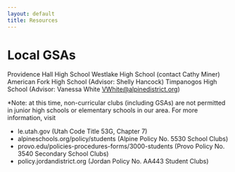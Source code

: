 ```yaml
---
layout: default
title: Resources
---
```


# Local GSAs 

Providence Hall High School 
Westlake High School (contact Cathy Miner) 
American Fork High School (Advisor: Shelly Hancock) 
Timpanogos High School (Advisor: Vanessa White VWhite@alpinedistrict.org) 


*Note: at this time, non-curricular clubs (including GSAs) are not permitted in junior high schools or elementary schools in our area. For more information, visit 
- le.utah.gov (Utah Code Title 53G, Chapter 7)
- alpineschools.org/policy/students (Alpine Policy No. 5530 School Clubs)
- provo.edu/policies-procedures-forms/3000-students (Provo Policy No. 3540 Secondary School Clubs)
- policy.jordandistrict.org (Jordan Policy No. AA443 Student Clubs)
